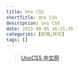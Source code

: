 ```yaml
---
title: Uno CSS
shortTitle: Uno CSS
description: Uno CSS
date: 2025-08-05 16:21:35
categories: [前端,样式]
tags: []
---
```


> [UnoCSS 中文网](https://unocss.nodejs.cn/)
